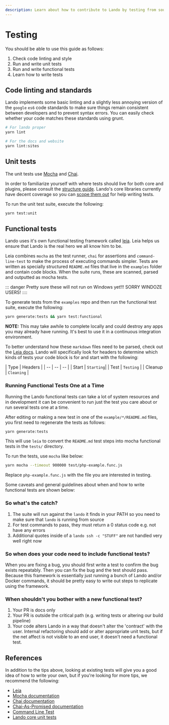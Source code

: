 ```yaml
---
description: Learn about how to contribute to Lando by testing from source.
---
```


# Testing

You should be able to use this guide as follows:

1.  Check code linting and style
2.  Run and write unit tests
3.  Run and write functional tests
4.  Learn how to write tests

## Code linting and standards

Lando implements some basic linting and a slightly less annoying version of the `google` `es6` code standards to make sure things remain consistent between developers and to prevent syntax errors. You can easily check whether your code matches these standards using grunt.

```bash
# For lando proper
yarn lint

# For the docs and website
yarn lint:sites
```

## Unit tests

The unit tests use [Mocha](https://mochajs.org/) and [Chai](http://chaijs.com/).

In order to familiarize yourself with where tests should live for both core and plugins, please consult the [structure guide](./structure.md). Lando's core libraries currently have decent coverage so you can [scope them out](https://github.com/lando/lando/tree/master/test/unit) for help writing tests.

To run the unit test suite, execute the following:

```bash
yarn test:unit
```

## Functional tests

Lando uses it's own functional testing framework called [leia](https://github.com/lando/leia). Leia helps us ensure that Lando is the real hero we all know him to be.

Leia combines `mocha` as the test runner, `chai` for assertions and `command-line-test` to make the process of executing commands simpler. Tests are written as specially structured `README.md` files that live in the `examples` folder and contain code blocks. When the suite runs, these are scanned, parsed and outputted as mocha tests.

::: danger Pretty sure these will not run on Windows yet!!!
SORRY WINDOZE USERS!
::::

To generate tests from the `examples` repo and then run the functional test suite, execute the following:

```bash
yarn generate:tests && yarn test:functional
```

**NOTE:** This may take awhile to complete locally and could destroy any apps you may already have running. It's best to use it in a continuous integration environment.

To better understand how these `markdown` files need to be parsed, check out the [Leia docs](https://github.com/lando/leia). Lando will specifically look for headers to determine which kinds of tests your code block is for and start with the following:

| Type | Headers |
| -- | -- | -- |
| Start | `Starting`|
| Test | `Testing` |
| Cleanup | `Cleaning` |

### Running Functional Tests One at a Time

Running the Lando functional tests can take a lot of system resources and in development it can be convenient to run just the test you care about or run several tests one at a time.

After editing or making a new test in one of the `example/*/README.md` files, you first need to regenerate the tests as follows:

```bash
yarn generate:tests
```

This will use `leia` to convert the `README.md` test steps into mocha functional tests in the `tests/` directory.

To run the tests, use `mocha` like below:

```bash
yarn mocha --timeout 900000 test/php-example.func.js
```

Replace `php-example.func.js` with the file you are interested in testing.


Some caveats and general guidelines about when and how to write functional tests are shown below:

### So what's the catch?

1. The suite will run against the `lando` it finds in your PATH so you need to make sure that `lando` is running from source
2. For test commands to pass, they must return a 0 status code e.g. not have any errors
3. Additional quotes inside of a `lando ssh -c "STUFF"` are not handled very well right now

### So when does your code need to include functional tests?

When you are fixing a bug, you should first write a test to confirm the bug exists repeatably. Then you can fix the bug and the test should pass. Because this framework is essentially just running a bunch of Lando and/or Docker commands, it should be pretty easy to write out steps to replicate using the framework.

### When shouldn't you bother with a new functional test?

1. Your PR is docs only
2. Your PR is outside the critical path (e.g. writing tests or altering our build pipeline)
3. Your code alters Lando in a way that doesn't alter the 'contract' with the user. Internal refactoring should add or alter appropriate unit tests, but if the net affect is not visible to an end user, it doesn't need a functional test.

## References

In addition to the tips above, looking at existing tests will give you a good idea of how to write your own, but if you're looking for more tips, we recommend the following:

*	[Leia](https://github.com/lando/leia)
*   [Mocha documentation](http://mochajs.org/)
*   [Chai documentation](http://chaijs.com/)
*   [Chai-As-Promised documentation](http://chaijs.com/plugins/chai-as-promised/)
*	[Command Line Test](https://github.com/macacajs/command-line-test)
*   [Lando core unit tests](https://github.com/lando/lando/tree/master/test)

